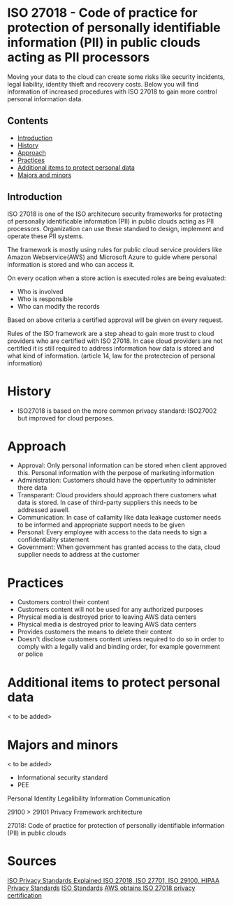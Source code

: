 # ISO 27018 - Code of practice for protection of personally identifiable information (PII) in public clouds acting as PII processors

Moving your data to the cloud can create some risks like security incidents, legal liability, identity thieft and recovery costs. Below you will find information of increased procedures with ISO 27018 to gain more control personal information data.

## Contents
* [Introduction](#introduction)
* [History](#history)
* [Approach](#approach)
* [Practices](#practices)
* [Additional items to protect personal data](#additional-items-to-protect-personal-data)
* [Majors and minors](#majors-and-minors)

## Introduction
ISO 27018 is one of the ISO architecure security frameworks for protecting of personally identificable information (PII) in public clouds acting as PII processors. Organization can use these standard to design, implement and operate these PII systems. 

The framework is mostly using rules for public cloud service providers like Amazon Webservice(AWS) and Microsoft Azure to guide where personal information is stored and who can access it.

On every ocation when a store action is executed roles are being evaluated:
- Who is involved
- Who is responsible
- Who can modify the records

Based on above criteria a certified approval will be given on every request.

Rules of the ISO framework are a step ahead to gain more trust to cloud providers who are certified with ISO 27018. In case cloud providers are not certified it is still required to address information how data is stored and what kind of information. (article 14, law for the protectecion of personal information)

# History

* ISO27018 is based on the more common privacy standard: ISO27002 but improved for cloud perposes. 

# Approach

* Approval: Only personal information can be stored when client approved this. Personal information with the perpose of marketing information
* Administration: Customers should have the oppertunity to administer there data
* Transparant: Cloud providers should approach there customers what data is stored. In case of third-party suppliers this needs to be addressed aswell.
* Communication: In case of callamity like data leakage customer needs to be informed and appropriate support needs to be given
* Personal: Every employee with access to the data needs to sign a confidentiality statement
* Government: When government has granted access to the data, cloud supplier needs to address at the customer

# Practices

* Customers control their content
* Customers content will not be used for any authorized purposes
* Physical media is destroyed prior to leaving AWS data centers
* Physical media is destroyed prior to leaving AWS data centers
* Provides customers the means to delete their content
* Doesn't disclose customers content unless required to do so in order to comply with a legally valid and binding order, for example government or police

# Additional items to protect personal data

< to be added>

# Majors and minors

< to be added>

* Informational security standard
* PEE

Personal Identity
Legalibility
Information Communication 


29100 > 29101 Privacy Framework architecture



27018: Code of practice for protection of personally identifiable information (PII) in public clouds

# Sources
[ISO Privacy Standards Explained ISO 27018, ISO 27701, ISO 29100, HIPAA Privacy Standards](https://www.youtube.com/watch?v=JO3EZFVixMY)
[ISO Standards](https://www.iso.org/standard/76559.html)
[AWS obtains ISO 27018 privacy certification](https://aws.amazon.com/blogs/security/aws-obtains-iso-27018-privacy-certification/)